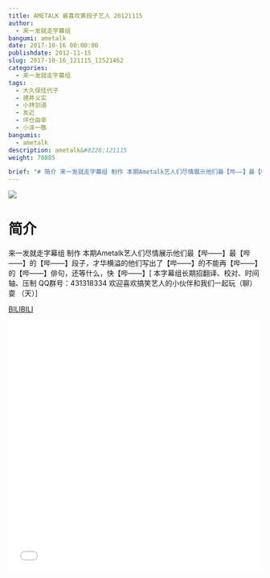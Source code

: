 ```yaml
---
title: AMETALK 最喜欢黄段子艺人 20121115
author: 
  - 来一发就走字幕组
bangumi: ametalk
date: 2017-10-16 00:00:00
publishdate: 2012-11-15
slug: 2017-10-16_121115_11521462
categories: 
  - 来一发就走字幕组
tags: 
  - 大久保佳代子
  - 德井义实
  - 小林剑道
  - 友近
  - 坪仓由幸
  - 小泽一敬
bangumis: 
  - ametalk
description: ametalk&#8226;121115
weight: 78885

brief: "# 简介 来一发就走字幕组 制作 本期Ametalk艺人们尽情展示他们最【哔——】最【哔——】的【哔——】段子，才华横溢的他们写出了【哔——】的不能再【哔——】的【哔——】俳句，还等什么，快【哔——】"
---
```


![](https://i.imgur.com/OJh9Opu.jpg)

# 简介  
来一发就走字幕组 制作
本期Ametalk艺人们尽情展示他们最【哔——】最【哔——】的【哔——】段子，才华横溢的他们写出了【哔——】的不能再【哔——】的【哔——】俳句，还等什么，快【哔——】[ 本字幕组长期招翻译、校对、时间轴、压制   QQ群号：431318334 欢迎喜欢搞笑艺人的小伙伴和我们一起玩（聊）耍 （天）]

  [BILIBILI](https://www.bilibili.com/video/av11521462/)


<div class="vcontainer">  <iframe class='video' src="//www.bilibili.com/blackboard/player.html?aid=11521462" width="100%" height="500" frameborder="0" allowfullscreen="allowfullscreen"></iframe></div>
